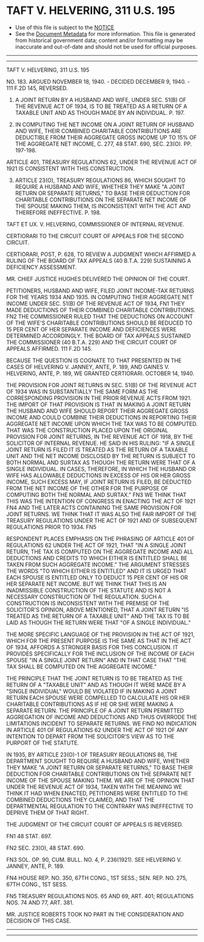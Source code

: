 ---
---

# TAFT V. HELVERING, 311 U.S. 195

* Use of this file is subject to the [NOTICE](https://github.com/publicdocs/notice/blob/master/NOTICE)
* See the [Document Metadata](../../../) for more information.
  This file is generated from historical government data; content and/or formatting may be inaccurate and out-of-date and should not be used for official purposes.

----------
----------

TAFT V. HELVERING, 311 U.S. 195

NO. 183.  ARGUED NOVEMBER 18, 1940.  - DECIDED DECEMBER 9, 1940.  - 111 F.2D 145, REVERSED.

1.  A JOINT RETURN BY A HUSBAND AND WIFE, UNDER SEC. 51(B) OF THE REVENUE ACT OF 1934, IS TO BE TREATED AS A RETURN OF A TAXABLE UNIT AND AS THOUGH MADE BY AN INDIVIDUAL.  P. 197.

2.  IN COMPUTING THE NET INCOME ON A JOINT RETURN OF HUSBAND AND WIFE, THEIR COMBINED CHARITABLE CONTRIBUTIONS ARE DEDUCTIBLE FROM THEIR AGGREGATE GROSS INCOME UP TO 15% OF THE AGGREGATE NET INCOME, C. 277, 48 STAT. 690, SEC. 23(O).  PP. 197-198.

ARTICLE 401, TREASURY REGULATIONS 62, UNDER THE REVENUE ACT OF 1921 IS CONSISTENT WITH THIS CONSTRUCTION.

3.  ARTICLE 23(O), TREASURY REGULATIONS 86, WHICH SOUGHT TO REQUIRE A HUSBAND AND WIFE, WHETHER THEY MAKE "A JOINT RETURN OR SEPARATE RETURNS," TO BASE THEIR DEDUCTION FOR CHARITABLE CONTRIBUTIONS ON THE SEPARATE NET INCOME OF THE SPOUSE MAKING THEM, IS INCONSISTENT WITH THE ACT AND THEREFORE INEFFECTIVE.  P. 198.

TAFT ET UX. V. HELVERING, COMMISSIONER OF INTERNAL REVENUE.

CERTIORARI TO THE CIRCUIT COURT OF APPEALS FOR THE SECOND CIRCUIT.

CERTIORARI, POST, P. 628, TO REVIEW A JUDGMENT WHICH AFFIRMED A RULING OF THE BOARD OF TAX APPEALS (40 B.T.A. 229) SUSTAINING A DEFICIENCY ASSESSMENT.

MR. CHIEF JUSTICE HUGHES DELIVERED THE OPINION OF THE COURT.

PETITIONERS, HUSBAND AND WIFE, FILED JOINT INCOME-TAX RETURNS FOR THE YEARS 1934 AND 1935.  IN COMPUTING THEIR AGGREGATE NET INCOME UNDER SEC. 51(B) OF THE REVENUE ACT OF 1934,  FN1  THEY MADE DEDUCTIONS OF THEIR COMBINED CHARITABLE CONTRIBUTIONS.  FN2  THE COMMISSIONER RULED THAT THE DEDUCTIONS ON ACCOUNT OF THE WIFE'S CHARITABLE CONTRIBUTIONS SHOULD BE REDUCED TO 15 PER CENT OF HER SEPARATE INCOME AND DEFICIENCES WERE DETERMINED ACCORDINGLY.  THE BOARD OF TAX APPEALS SUSTAINED THE COMMISSIONER (40 B.T.A. 229) AND THE CIRCUIT COURT OF APPEALS AFFIRMED.  111 F.2D 145.

BECAUSE THE QUESTION IS COGNATE TO THAT PRESENTED IN THE CASES OF HELVERING V. JANNEY, ANTE, P. 189, AND GAINES V. HELVERING, ANTE, P. 189, WE GRANTED CERTIORARI.  OCTOBER 14, 1940.

THE PROVISION FOR JOINT RETURNS IN SEC. 51(B) OF THE REVENUE ACT OF 1934 WAS IN SUBSTANTIALLY THE SAME FORM AS THE CORRESPONDING PROVISION IN THE PRIOR REVENUE ACTS FROM 1921.  THE IMPORT OF THAT PROVISION IS THAT IN MAKING A JOINT RETURN THE HUSBAND AND WIFE SHOULD REPORT THEIR AGGREGATE GROSS INCOME AND COULD COMBINE THEIR DEDUCTIONS IN REPORTING THEIR AGGREGATE NET INCOME UPON WHICH THE TAX WAS TO BE COMPUTED.  THAT WAS THE CONSTRUCTION PLACED UPON THE ORIGINAL PROVISION FOR JOINT RETURNS, IN THE REVENUE ACT OF 1918, BY THE SOLICITOR OF INTERNAL REVENUE.  HE SAID IN HIS RULING:  "IF A SINGLE JOINT RETURN IS FILED IT IS TREATED AS THE RETURN OF A TAXABLE UNIT AND THE NET INCOME DISCLOSED BY THE RETURN IS SUBJECT TO BOTH NORMAL AND SURTAX AS THOUGH THE RETURN WERE THAT OF A SINGLE INDIVIDUAL.  IN CASES, THEREFORE, IN WHICH THE HUSBAND OR WIFE HAS ALLOWABLE DEDUCTIONS IN EXCESS OF HIS OR HER GROSS INCOME, SUCH EXCESS MAY, IF JOINT RETURN IS FILED, BE DEDUCTED FROM THE NET INCOME OF THE OTHER FOR THE PURPOSE OF COMPUTING BOTH THE NORMAL AND SURTAX."  FN3  WE THINK THAT THIS WAS THE INTENTION OF CONGRESS IN ENACTING THE ACT OF 1921  FN4 AND THE LATER ACTS CONTAINING THE SAME PROVISION FOR JOINT RETURNS.  WE THINK THAT IT WAS ALSO THE FAIR IMPORT OF THE TREASURY REGULATIONS UNDER THE ACT OF 1921 AND OF SUBSEQUENT REGULATIONS PRIOR TO 1934.  FN5

RESPONDENT PLACES EMPHASIS ON THE PHRASING OF ARTICLE 401 OF REGULATIONS 62 UNDER THE ACT OF 1921, THAT "IN A SINGLE JOINT RETURN, THE TAX IS COMPUTED ON THE AGGREGATE INCOME AND ALL DEDUCTIONS AND CREDITS TO WHICH EITHER IS ENTITLED SHALL BE TAKEN FROM SUCH AGGREGATE INCOME."  THE ARGUMENT STRESSES THE WORDS "TO WHICH EITHER IS ENTITLED" AND IT IS URGED THAT EACH SPOUSE IS ENTITLED ONLY TO DEDUCT 15 PER CENT OF HIS OR HER SEPARATE NET INCOME.  BUT WE THINK THAT THIS IS AN INADMISSIBLE CONSTRUCTION OF THE STATUTE AND IS NOT A NECESSARY CONSTRUCTION OF THE REGULATION.  SUCH A CONSTRUCTION IS INCONSISTENT WITH THE PREMISE OF THE SOLICITOR'S OPINION, ABOVE MENTIONED, THAT A JOINT RETURN "IS TREATED AS THE RETURN OF A TAXABLE UNIT" AND THE TAX IS TO BE LAID AS THOUGH THE RETURN WERE THAT "OF A SINGLE INDIVIDUAL."

THE MORE SPECIFIC LANGUAGE OF THE PROVISION IN THE ACT OF 1921, WHICH FOR THE PRESENT PURPOSE IS THE SAME AS THAT IN THE ACT OF 1934, AFFORDS A STRONGER BASIS FOR THIS CONCLUSION.  IT PROVIDES SPECIFICALLY FOR THE INCLUSION OF THE INCOME OF EACH SPOUSE "IN A SINGLE JOINT RETURN" AND IN THAT CASE THAT "THE TAX SHALL BE COMPUTED ON THE AGGREGATE INCOME."

THE PRINCIPLE THAT THE JOINT RETURN IS TO BE TREATED AS THE RETURN OF A "TAXABLE UNIT" AND AS THOUGH IT WERE MADE BY A "SINGLE INDIVIDUAL" WOULD BE VIOLATED IF IN MAKING A JOINT RETURN EACH SPOUSE WERE COMPELLED TO CALCULATE HIS OR HER CHARITABLE CONTRIBUTIONS AS IF HE OR SHE WERE MAKING A SEPARATE RETURN.  THE PRINCIPLE OF A JOINT RETURN PERMITTED AGGREGATION OF INCOME AND DEDUCTIONS AND THUS OVERRODE THE LIMITATIONS INCIDENT TO SEPARATE RETURNS.  WE FIND NO INDICATION IN ARTICLE 401 OF REGULATIONS 62 UNDER THE ACT OF 1921 OF ANY INTENTION TO DEPART FROM THE SOLICITOR'S VIEW AS TO THE PURPORT OF THE STATUTE.

IN 1935, BY ARTICLE 23(O)-1 OF TREASURY REGULATIONS 86, THE DEPARTMENT SOUGHT TO REQUIRE A HUSBAND AND WIFE, WHETHER THEY MAKE "A JOINT RETURN OR SEPARATE RETURNS," TO BASE THEIR DEDUCTION FOR CHARITABLE CONTRIBUTIONS ON THE SEPARATE NET INCOME OF THE SPOUSE MAKING THEM.  WE ARE OF THE OPINION THAT UNDER THE REVENUE ACT OF 1934, TAKEN WITH THE MEANING WE THINK IT HAD WHEN ENACTED, PETITIONERS WERE ENTITLED TO THE COMBINED DEDUCTIONS THEY CLAIMED, AND THAT THE DEPARTMENTAL REGULATION TO THE CONTRARY WAS INEFFECTIVE TO DEPRIVE THEM OF THAT RIGHT.

THE JUDGMENT OF THE CIRCUIT COURT OF APPEALS IS REVERSED.

FN1  48 STAT. 697.

FN2  SEC. 23(O), 48 STAT. 690.

FN3  SOL.  OP. 90, CUM. BULL.  NO. 4, P. 236(1921).  SEE HELVERING V. JANNEY, ANTE, P. 189.

FN4  HOUSE REP. NO. 350, 67TH CONG., 1ST SESS.; SEN. REP. NO. 275, 67TH CONG., 1ST SESS.

FN5  TREASURY REGULATIONS NOS. 65 AND 69, ART. 401; REGULATIONS NOS. 74 AND 77, ART. 381.

MR. JUSTICE ROBERTS TOOK NO PART IN THE CONSIDERATION AND DECISION OF THIS CASE.


----------
----------

